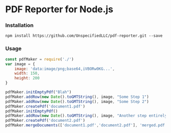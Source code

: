 # PDF Reporter for Node.js

### Installation

`npm install https://github.com/UnspecifiedLLC/pdf-reporter.git --save`

### Usage

```js
const pdfMaker = require('./')
var image = {
    image: 'data:image/png;base64,iVBORw0KG...',
    width: 150,
    height: 200
}

pdfMaker.initEmptyPdf("Blah")
pdfMaker.addRow(new Date().toGMTString(), image, "Some Step 1")
pdfMaker.addRow(new Date().toGMTString(), image, "Some Step 2")
pdfMaker.createPdf('document1.pdf')
pdfMaker.initEmptyPdf()
pdfMaker.addRow(new Date().toGMTString(), image, "Another step entirely")
pdfMaker.createPdf('document2.pdf')
pdfMaker.mergeDocuments(['document1.pdf','document2.pdf'], 'merged.pdf')
```
